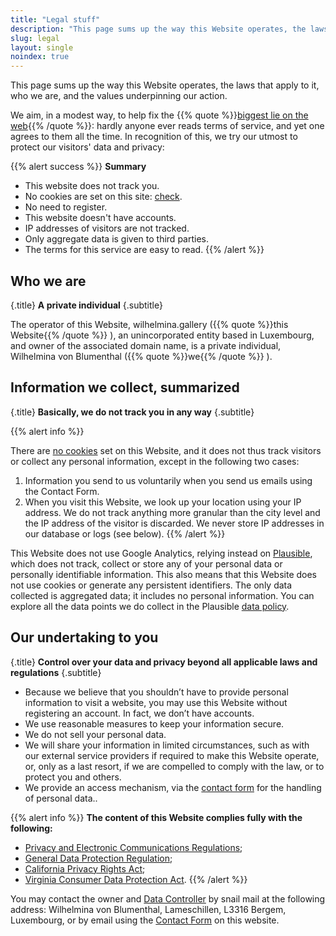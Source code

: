 ```yaml
---
title: "Legal stuff"
description: "This page sums up the way this Website operates, the laws that apply to it, who we are, and the values underpinning our action."
slug: legal
layout: single
noindex: true
---
```


This page sums up the way this Website operates, the laws that apply to it, who we are, and the values underpinning our action.

We aim, in a modest way, to help fix the {{% quote %}}[biggest lie on the web](https://tosdr.org/en/about){{% /quote %}}: hardly anyone ever reads terms of service, and yet one agrees to them all the time. In recognition of this, we try our utmost to protect our visitors' data and privacy:

{{% alert success %}}
**Summary**

- This website does not track you.
- No cookies are set on this site: [check](https://www.cookieserve.com/scan-summary/?url=https%3A%2F%2Fwww.donaldjenkins.com%2F).
- No need to register.
- This website doesn't have accounts.
- IP addresses of visitors are not tracked.
- Only aggregate data is given to third parties.
- The terms for this service are easy to read.
  {{% /alert %}}

## Who we are

{.title}
**A private individual**
{.subtitle}

The operator of this Website, wilhelmina.gallery ({{% quote %}}this Website{{% /quote %}} ), an unincorporated entity based in Luxembourg, and owner of the associated domain name, is a private individual, Wilhelmina von Blumenthal ({{% quote %}}we{{% /quote %}} ).

## Information we collect, summarized

{.title}
**Basically, we do not track you in any way**
{.subtitle}

{{% alert info %}}

There are [no cookies](https://www.cookieserve.com/scan-summary/?url=https%3A%2F%2Fwww.donaldjenkins.com%2F) set on this Website, and it does not thus track visitors or collect any personal information, except in the following two cases:

1. Information you send to us voluntarily when you send us emails using the Contact Form.
2. When you visit this Website, we look up your location using your IP address. We do not track anything more granular than the city level and the IP address of the visitor is discarded. We never store IP addresses in our database or logs (see below).
   {{% /alert %}}

This Website does not use Google Analytics, relying instead on [Plausible](https://plausible.io/), which does not track, collect or store any of your personal data or personally identifiable information. This also means that this Website does not use cookies or generate any persistent identifiers. The only data collected is aggregated data; it includes no personal information. You can explore all the data points we do collect in the Plausible [data policy](https://plausible.io/data-policy).

## Our undertaking to you

{.title}
**Control over your data and privacy beyond all applicable laws and regulations**
{.subtitle}

- Because we believe that you shouldn’t have to provide personal information to visit a website, you may use this Website without registering an account. In fact, we don’t have accounts.
- We use reasonable measures to keep your information secure.
- We do not sell your personal data.
- We will share your information in limited circumstances, such as with our external service providers if required to make this Website operate, or, only as a last resort, if we are compelled to comply with the law, or to protect you and others.
- We provide an access mechanism, via the [contact form](/#contact) for the handling of personal data..

{{% alert info %}}
**The content of this Website complies fully with the following:**

- [Privacy and Electronic Communications Regulations](https://www.legislation.gov.uk/uksi/2003/2426/contents/made);
- [General Data Protection Regulation](https://gdpr.eu/);
- [California Privacy Rights Act](https://oag.ca.gov/privacy/ccpa);
- [Virginia Consumer Data Protection Act](https://www.oag.state.va.us/consumer-protection/files/tips-and-info/Virginia-Consumer-Data-Protection-Act-Summary-2-2-23.pdf).
  {{% /alert %}}

You may contact the owner and [Data Controller](https://iapp.org/resources/article/data-controller/) by snail mail at the following address: Wilhelmina von Blumenthal, Lameschillen, L3316 Bergem, Luxembourg, or by email using the [Contact Form](/#contact) on this website.
